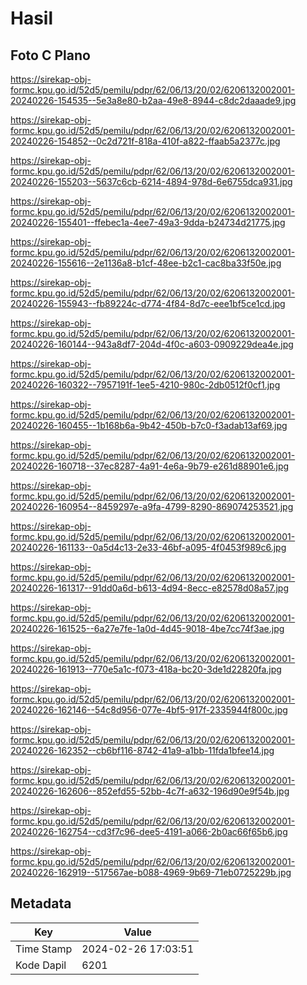 # Hasil

## Foto C Plano

https://sirekap-obj-formc.kpu.go.id/52d5/pemilu/pdpr/62/06/13/20/02/6206132002001-20240226-154535--5e3a8e80-b2aa-49e8-8944-c8dc2daaade9.jpg

https://sirekap-obj-formc.kpu.go.id/52d5/pemilu/pdpr/62/06/13/20/02/6206132002001-20240226-154852--0c2d721f-818a-410f-a822-ffaab5a2377c.jpg

https://sirekap-obj-formc.kpu.go.id/52d5/pemilu/pdpr/62/06/13/20/02/6206132002001-20240226-155203--5637c6cb-6214-4894-978d-6e6755dca931.jpg

https://sirekap-obj-formc.kpu.go.id/52d5/pemilu/pdpr/62/06/13/20/02/6206132002001-20240226-155401--ffebec1a-4ee7-49a3-9dda-b24734d21775.jpg

https://sirekap-obj-formc.kpu.go.id/52d5/pemilu/pdpr/62/06/13/20/02/6206132002001-20240226-155616--2e1136a8-b1cf-48ee-b2c1-cac8ba33f50e.jpg

https://sirekap-obj-formc.kpu.go.id/52d5/pemilu/pdpr/62/06/13/20/02/6206132002001-20240226-155943--fb89224c-d774-4f84-8d7c-eee1bf5ce1cd.jpg

https://sirekap-obj-formc.kpu.go.id/52d5/pemilu/pdpr/62/06/13/20/02/6206132002001-20240226-160144--943a8df7-204d-4f0c-a603-0909229dea4e.jpg

https://sirekap-obj-formc.kpu.go.id/52d5/pemilu/pdpr/62/06/13/20/02/6206132002001-20240226-160322--7957191f-1ee5-4210-980c-2db0512f0cf1.jpg

https://sirekap-obj-formc.kpu.go.id/52d5/pemilu/pdpr/62/06/13/20/02/6206132002001-20240226-160455--1b168b6a-9b42-450b-b7c0-f3adab13af69.jpg

https://sirekap-obj-formc.kpu.go.id/52d5/pemilu/pdpr/62/06/13/20/02/6206132002001-20240226-160718--37ec8287-4a91-4e6a-9b79-e261d88901e6.jpg

https://sirekap-obj-formc.kpu.go.id/52d5/pemilu/pdpr/62/06/13/20/02/6206132002001-20240226-160954--8459297e-a9fa-4799-8290-869074253521.jpg

https://sirekap-obj-formc.kpu.go.id/52d5/pemilu/pdpr/62/06/13/20/02/6206132002001-20240226-161133--0a5d4c13-2e33-46bf-a095-4f0453f989c6.jpg

https://sirekap-obj-formc.kpu.go.id/52d5/pemilu/pdpr/62/06/13/20/02/6206132002001-20240226-161317--91dd0a6d-b613-4d94-8ecc-e82578d08a57.jpg

https://sirekap-obj-formc.kpu.go.id/52d5/pemilu/pdpr/62/06/13/20/02/6206132002001-20240226-161525--6a27e7fe-1a0d-4d45-9018-4be7cc74f3ae.jpg

https://sirekap-obj-formc.kpu.go.id/52d5/pemilu/pdpr/62/06/13/20/02/6206132002001-20240226-161913--770e5a1c-f073-418a-bc20-3de1d22820fa.jpg

https://sirekap-obj-formc.kpu.go.id/52d5/pemilu/pdpr/62/06/13/20/02/6206132002001-20240226-162146--54c8d956-077e-4bf5-917f-2335944f800c.jpg

https://sirekap-obj-formc.kpu.go.id/52d5/pemilu/pdpr/62/06/13/20/02/6206132002001-20240226-162352--cb6bf116-8742-41a9-a1bb-11fda1bfee14.jpg

https://sirekap-obj-formc.kpu.go.id/52d5/pemilu/pdpr/62/06/13/20/02/6206132002001-20240226-162606--852efd55-52bb-4c7f-a632-196d90e9f54b.jpg

https://sirekap-obj-formc.kpu.go.id/52d5/pemilu/pdpr/62/06/13/20/02/6206132002001-20240226-162754--cd3f7c96-dee5-4191-a066-2b0ac66f65b6.jpg

https://sirekap-obj-formc.kpu.go.id/52d5/pemilu/pdpr/62/06/13/20/02/6206132002001-20240226-162919--517567ae-b088-4969-9b69-71eb0725229b.jpg


## Metadata

| Key        | Value               |
| ---------- | ------------------- |
| Time Stamp | 2024-02-26 17:03:51 |
| Kode Dapil | 6201                |



